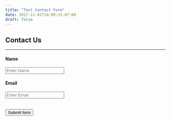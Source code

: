 ```yaml
---
title: "Test Contact Form"
date: 2017-11-01T14:09:33-07:00
draft: false
---
```


## Contact Us

---

<form class="container" id="needs-validation" novalidate>
    <div class="row">
        <div class="col-md-12 mb-3">
            <h4>Name</h4>
            <input type="text" id="name" name="name" class="form-control" placeholder="Enter Name" required/>
        </div>
    </div>
    <div class="row">
        <div class="col-md-12 mb-3">
            <h4>Email</h4>
            <input type="text" id="email" name="email" class="form-control" placeholder="Enter Email" required/>
        </div>
    </div>
    </div>
    <br></br>
    <button class="btn btn-primary" type="submit">Submit form</button>
</form>

<script>
(function() {
'use strict';

window.addEventListener('load', function() {
var form = document.getElementById('needs-validation');
form.addEventListener('submit', function(event) {
if (form.checkValidity() === false) {
event.preventDefault();
event.stopPropagation();
}
form.classList.add('was-validated');
}, false);
}, false);
})();
</script>